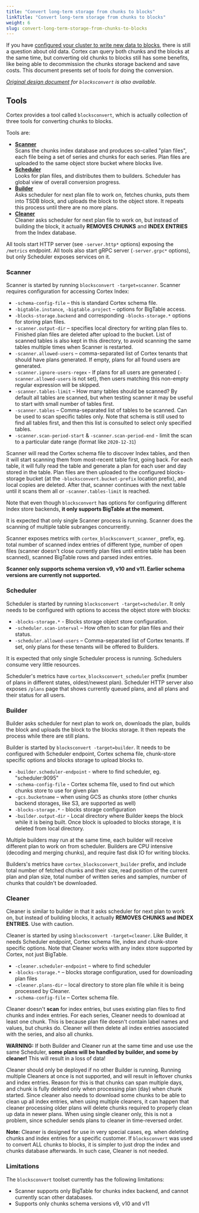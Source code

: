 ```yaml
---
title: "Convert long-term storage from chunks to blocks"
linkTitle: "Convert long-term storage from chunks to blocks"
weight: 6
slug: convert-long-term-storage-from-chunks-to-blocks
---
```


If you have [configured your cluster to write new data to blocks](./migrate-from-chunks-to-blocks.md), there is still a question about old data.
Cortex can query both chunks and the blocks at the same time, but converting old chunks to blocks still has some benefits, like being able to decommission the chunks storage backend and save costs.
This document presents set of tools for doing the conversion.

_[Original design document](https://docs.google.com/document/d/1VI0cgaJmHD0pcrRb3UV04f8szXXGmFKQyqUJnFOcf6Q/edit?usp=sharing) for `blocksconvert` is also available._

## Tools

Cortex provides a tool called `blocksconvert`, which is actually collection of three tools for converting chunks to blocks.

Tools are:

- [**Scanner**](#scanner)<br />
  Scans the chunks index database and produces so-called "plan files", each file being a set of series and chunks for each series. Plan files are uploaded to the same object store bucket where blocks live.
- [**Scheduler**](#scheduler)<br />
  Looks for plan files, and distributes them to builders. Scheduler has global view of overall conversion progress.
- [**Builder**](#builder)<br />
  Asks scheduler for next plan file to work on, fetches chunks, puts them into TSDB block, and uploads the block to the object store. It repeats this process until there are no more plans.
- [**Cleaner**](#cleaner)<br />
  Cleaner asks scheduler for next plan file to work on, but instead of building the block, it actually **REMOVES CHUNKS** and **INDEX ENTRIES** from the Index database.

All tools start HTTP server (see `-server.http*` options) exposing the `/metrics` endpoint.
All tools also start gRPC server (`-server.grpc*` options), but only Scheduler exposes services on it.

### Scanner

Scanner is started by running `blocksconvert -target=scanner`. Scanner requires configuration for accessing Cortex Index:

- `-schema-config-file` – this is standard Cortex schema file.
- `-bigtable.instance`, `-bigtable.project` – options for BigTable access.
- `-blocks-storage.backend` and corresponding `-blocks-storage.*` options for storing plan files.
- `-scanner.output-dir` – specifies local directory for writing plan files to. Finished plan files are deleted after upload to the bucket. List of scanned tables is also kept in this directory, to avoid scanning the same tables multiple times when Scanner is restarted.
- `-scanner.allowed-users` – comma-separated list of Cortex tenants that should have plans generated. If empty, plans for all found users are generated.
- `-scanner.ignore-users-regex` - If plans for all users are generated (`-scanner.allowed-users` is not set), then users matching this non-empty regular expression will be skipped.
- `-scanner.tables-limit` – How many tables should be scanned? By default all tables are scanned, but when testing scanner it may be useful to start with small number of tables first.
- `-scanner.tables` – Comma-separated list of tables to be scanned. Can be used to scan specific tables only. Note that schema is still used to find all tables first, and then this list is consulted to select only specified tables.
- `-scanner.scan-period-start` & `-scanner.scan-period-end` - limit the scan to a particular date range (format like `2020-12-31`)

Scanner will read the Cortex schema file to discover Index tables, and then it will start scanning them from most-recent table first, going back.
For each table, it will fully read the table and generate a plan for each user and day stored in the table.
Plan files are then uploaded to the configured blocks-storage bucket (at the `-blocksconvert.bucket-prefix` location prefix), and local copies are deleted.
After that, scanner continues with the next table until it scans them all or `-scanner.tables-limit` is reached.

Note that even though `blocksconvert` has options for configuring different Index store backends, **it only supports BigTable at the moment.**

It is expected that only single Scanner process is running.
Scanner does the scanning of multiple table subranges concurrently.

Scanner exposes metrics with `cortex_blocksconvert_scanner_` prefix, eg. total number of scanned index entries of different type, number of open files (scanner doesn't close currently plan files until entire table has been scanned), scanned BigTable rows and parsed index entries.

**Scanner only supports schema version v9, v10 and v11. Earlier schema versions are currently not supported.**

### Scheduler

Scheduler is started by running `blocksconvert -target=scheduler`. It only needs to be configured with options to access the object store with blocks:

- `-blocks-storage.*` - Blocks storage object store configuration.
- `-scheduler.scan-interval` – How often to scan for plan files and their status.
- `-scheduler.allowed-users` – Comma-separated list of Cortex tenants. If set, only plans for these tenants will be offered to Builders.

It is expected that only single Scheduler process is running. Schedulers consume very little resources.

Scheduler's metrics have `cortex_blocksconvert_scheduler` prefix (number of plans in different states, oldest/newest plan).
Scheduler HTTP server also exposes  `/plans` page that shows currently queued plans, and all plans and their status for all users.

### Builder

Builder asks scheduler for next plan to work on, downloads the plan, builds the block and uploads the block to the blocks storage. It then repeats the process while there are still plans.

Builder is started by `blocksconvert -target=builder`. It needs to be configured with Scheduler endpoint, Cortex schema file, chunk-store specific options and blocks storage to upload blocks to.

- `-builder.scheduler-endpoint` - where to find scheduler, eg. "scheduler:9095"
- `-schema-config-file` - Cortex schema file, used to find out which chunks store to use for given plan
- `-gcs.bucketname` – when using GCS as chunks store (other chunks backend storages, like S3, are supported as well)
- `-blocks-storage.*` - blocks storage configuration
- `-builder.output-dir` - Local directory where Builder keeps the block while it is being built. Once block is uploaded to blocks storage, it is deleted from local directory.

Multiple builders may run at the same time, each builder will receive different plan to work on from scheduler.
Builders are CPU intensive (decoding and merging chunks), and require fast disk IO for writing blocks.

Builders's metrics have `cortex_blocksconvert_builder` prefix, and include total number of fetched chunks and their size, read position of the current plan and plan size, total number of written series and samples, number of chunks that couldn't be downloaded.

### Cleaner

Cleaner is similar to builder in that it asks scheduler for next plan to work on, but instead of building blocks, it actually **REMOVES CHUNKS and INDEX ENTRIES**. Use with caution.

Cleaner is started by using `blocksconvert -target=cleaner`. Like Builder, it needs Scheduler endpoint, Cortex schema file, index and chunk-store specific options. Note that Cleaner works with any index store supported by Cortex, not just BigTable.

- `-cleaner.scheduler-endpoint` – where to find scheduler
- `-blocks-storage.*` – blocks storage configuration, used for downloading plan files
- `-cleaner.plans-dir` – local directory to store plan file while it is being processed by Cleaner.
- `-schema-config-file` – Cortex schema file.

Cleaner doesn't **scan** for index entries, but uses existing plan files to find chunks and index entries. For each series, Cleaner needs to download at least one chunk. This is because plan file doesn't contain label names and values, but chunks do. Cleaner will then delete all index entries associated with the series, and also all chunks.

**WARNING:** If both Builder and Cleaner run at the same time and use use the same Scheduler, **some plans will be handled by builder, and some by cleaner!** This will result in a loss of data!

Cleaner should only be deployed if no other Builder is running. Running multiple Cleaners at once is not supported, and will result in leftover chunks and index entries. Reason for this is that chunks can span multiple days, and chunk is fully deleted only when processing plan (day) when chunk started. Since cleaner also needs to download some chunks to be able to clean up all index entries, when using multiple cleaners, it can happen that cleaner processing older plans will delete chunks required to properly clean up data in newer plans. When using single cleaner only, this is not a problem, since scheduler sends plans to cleaner in time-reversed order.

**Note:** Cleaner is designed for use in very special cases, eg. when deleting chunks and index entries for a specific customer. If `blocksconvert` was used to convert ALL chunks to blocks, it is simpler to just drop the index and chunks database afterwards. In such case, Cleaner is not needed.

### Limitations

The `blocksconvert` toolset currently has the following limitations:

- Scanner supports only BigTable for chunks index backend, and cannot currently scan other databases.
- Supports only chunks schema versions v9, v10 and v11

